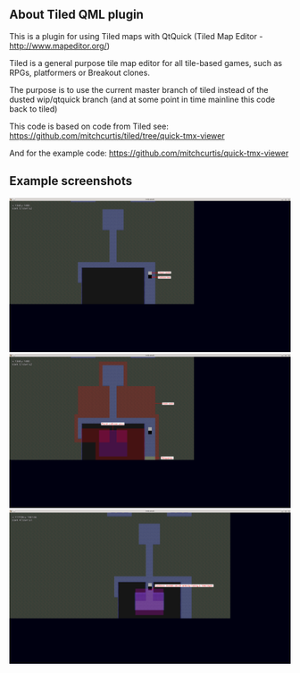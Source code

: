 About Tiled QML plugin
-------------------------------------------------------------------------------

This is a plugin for using Tiled maps with QtQuick (Tiled Map Editor - http://www.mapeditor.org/)

Tiled is a general purpose tile map editor for all tile-based games, such as
RPGs, platformers or Breakout clones.

The purpose is to use the current master branch of tiled instead of the dusted wip/qtquick branch (and at some point in time mainline this code back to tiled)

This code is based on code from Tiled see:
https://github.com/mitchcurtis/tiled/tree/quick-tmx-viewer

And for the example code:
https://github.com/mitchcurtis/quick-tmx-viewer


## Example screenshots

![screenshot of example project](screenshots/tiled-qml.png)
![screenshot of example project](screenshots/tiled-qml1.png)
![screenshot of example project](screenshots/tiled-qml2.png)
